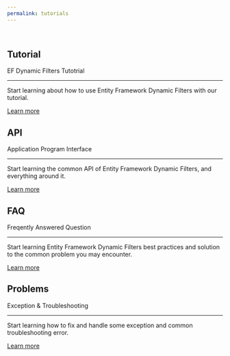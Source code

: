 ```yaml
---
permalink: tutorials
---
```


<br />

<div class="row">
	<div class="col-md-6 col-lg-6">
		<div class="jumbotron">
			<h2 class="display-4">Tutorial</h2>
			<p class="lead">EF Dynamic Filters Tutotrial</p>
			<hr class="my-4">
			<p>Start learning about how to use Entity Framework Dynamic Filters with our tutorial.</p>
			<p class="lead">
				<a class="btn btn-lg btn-z" href="overview" role="button">Learn more</a>
			</p>
		</div>
	</div>
	<div class="col-md-6 col-lg-6">
		<div class="jumbotron">
			<h2 class="display-4">API</h2>
			<p class="lead">Application Program Interface</p>
			<hr class="my-4">
			<p>Start learning the common API of Entity Framework Dynamic Filters, and everything around it.</p>
			<p class="lead">
				<a class="btn btn-primary btn-z" href="api" role="button">Learn more</a>
			</p>
		</div>
	</div>
	<div class="col-md-6 col-lg-6">
		<div class="jumbotron">
			<h2 class="display-4">FAQ</h2>
			<p class="lead">Freqently Answered Question</p>
			<hr class="my-4">
			<p>Start learning Entity Framework Dynamic Filters best practices and solution to the common problem you may encounter.</p>
			<p class="lead">
				<a class="btn btn-primary btn-z" href="faq" role="button">Learn more</a>
			</p>
		</div>
	</div>
	<div class="col-md-6 col-lg-6">
		<div class="jumbotron">
			<h2 class="display-4">Problems</h2>
			<p class="lead">Exception & Troubleshooting</p>
			<hr class="my-4">
			<p>Start learning how to fix and handle some exception and common troubleshooting error.</p>
			<p class="lead">
				<a class="btn btn-primary btn-z" href="problems" role="button">Learn more</a>
			</p>
		</div>
	</div>
</div>
